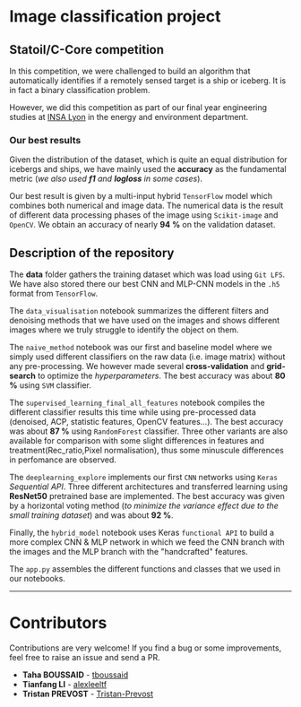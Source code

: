 # Image classification project

## Statoil/C-Core competition
In this competition, we were challenged to build an algorithm that automatically identifies if a remotely sensed target is a ship or iceberg. It is in fact a binary classification problem.

However, we did this competition as part of our final year engineering studies at [INSA Lyon](https://www.insa-lyon.fr/) in the energy and environment department. 

### Our best results
Given the distribution of the dataset, which is quite an equal distribution for icebergs and ships, we have mainly used the **accuracy** as the fundamental metric (*we also used **f1** and **logloss** in some cases*).

Our best result is given by a multi-input hybrid ```TensorFlow``` model which combines both numerical and image data. The numerical data is the result of different data processing phases of the image using ```Scikit-image``` and ```OpenCV```. We obtain an accuracy of nearly **94 %** on the validation dataset.

## Description of the repository
The **data** folder gathers the training dataset which was load using ```Git LFS```. We have also stored there our best CNN and MLP-CNN models in the ```.h5``` format from ```TensorFlow```. 

The ```data_visualisation``` notebook summarizes the different filters and denoising methods that we have used on the images and shows different images where we truly struggle to identify the object on them.

The ```naive_method``` notebook was our first and baseline model where we simply used different classifiers on the raw data (i.e. image matrix) without any pre-processing. We however made several **cross-validation** and **grid-search** to optimize the *hyperparameters*. The best accuracy was about **80 %** using ```SVM``` classifier.

The ```supervised_learning_final_all_features``` notebook compiles the different classifier results this time while using pre-processed data (denoised, ACP, statistic features, OpenCV features...). The best accuracy was about **87 %** using ```RandomForest``` classifier. Three other variants are also available for comparison with some slight differences in features and treatment(Rec_ratio,Pixel normalisation), thus some minuscule differences in perfomance are observed.

The ```deeplearning_explore``` implements our first ```CNN``` networks using ```Keras``` *Sequential API*. Three different architectures and transferred learning using **ResNet50** pretrained base are implemented. The best accuracy was given by a horizontal voting method (*to minimize the variance effect due to the small training dataset*) and was about **92 %**.

Finally, the ```hybrid_model``` notebook uses Keras ```functional API``` to build a more complex CNN & MLP network in which we feed the CNN branch with the images and the MLP branch with the "handcrafted" features.

The ```app.py``` assembles the different functions and classes that we used in our notebooks.

---
# Contributors
Contributions are very welcome! If you find a bug or some improvements, feel free to raise an issue and send a PR.

* **Taha BOUSSAID** - [tboussaid](https://github.com/tboussaid)
* **Tianfang LI** - [alexleeltf](https://github.com/alexleeltf)
* **Tristan PREVOST** - [Tristan-Prevost](https://github.com/Tristan-Prevost)
